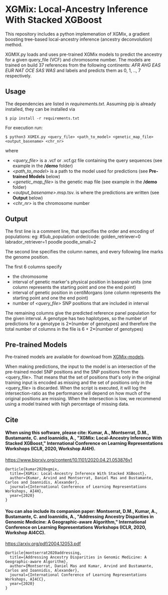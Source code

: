 # XGMix: Local-Ancestry Inference With Stacked XGBoost

This repository includes a python implemenation of XGMix, a gradient boosting tree-based local-ancestry inference (ancestry deconvolution) method.

XGMIX.py loads and uses pre-trained XGMix models to predict the ancestry for a given query_file (VCF) and chromosome number. The models are trained on build 37 references from the following continents: *AFR AHG EAS EUR NAT OCE SAS WAS* and labels and predicts them as 0, 1, .., 7 respectively.

## Usage

The dependencies are listed in *requirements.txt*. Assuming pip is already installed, they can be installed via
```
$ pip install -r requirements.txt
```

For execution run:
```
$ python3 XGMIX.py <query_file> <path_to_model> <genetic_map_file> <output_basename> <chr_nr>
```

where 
- *<query_file>* is a .vcf or .vcf.gz file containing the query sequences (see example in the **/demo** folder)
- *<path_to_model>* is a path to the model used for predictions (see **Pre-trained Models** below)
- *<genetic_map_file>* is the genetic map file (see example in the **/demo** folder)
- *<output_basename>*.msp.tsv. is where the predictions are written (see **Output** below)
- *<chr_nr>* is the chromosome number

## Output

The first line is a comment line, that specifies the order and encoding of populations: eg:
#Sub_population order/code: golden_retriever=0 labrador_retriever=1 poodle poodle_small=2

The second line specifies the column names, and every following line marks the genome position.

The first 6 columns specify
- the chromosome
- interval of genetic marker's physical position in basepair units (one column represents the starting point and one the end point)
- interval of genetic position in centiMorgans (one column represents the starting point and one the end point)
- number of *<query_file>* SNP positions that are included in interval

The remaining columns give the predicted reference panel population for the given interval. A genotype has two haplotypes, so the number of predictions for a genotype is 2*(number of genotypes) and therefore the total number of columns in the file is 6 + 2*(number of genotypes)

## Pre-trained Models

Pre-trained models are available for download from [XGMix-models](https://github.com/AI-sandbox/XGMix-models).

When making predictions, the input to the model is an intersection of the pre-trained model SNP positions and the SNP positions from the <query_file>. That means that the set of positions that's only in the original training input is encoded as missing and the set of positions only in the <query_file> is discarded. When the script is executed, it will log the intersection-ratio as the performance will depend on how much of the original positions are missing. When the intersection is low, we recommend using a model trained with high percentage of missing data.

## Cite

#### When using this software, please cite: Kumar, A., Montserrat, D.M., Bustamante, C. and Ioannidis, A., "XGMix: Local-Ancestry Inference With Stacked XGBoost," International Conference on Learning Representations Workshops (ICLR, 2020, Workshop AI4H).

https://www.biorxiv.org/content/10.1101/2020.04.21.053876v1

```
@article{kumar2020xgmix,
  title={XGMix: Local-Ancestry Inference With Stacked XGBoost},
  author={Kumar, Arvind and Montserrat, Daniel Mas and Bustamante, Carlos and Ioannidis, Alexander},
  journal={International Conference of Learning Representations Workshops, AI4H},
  year={2020}
}
```

#### You can also include its companion paper: Montserrat, D.M., Kumar, A., Bustamante, C. and Ioannidis, A., "Addressing Ancestry Disparities in Genomic Medicine: A Geographic-aware Algorithm," International Conference on Learning Representations Workshops (ICLR, 2020, Workshop AI4CC).

https://arxiv.org/pdf/2004.12053.pdf

```
@article{montserrat2020addressing,
  title={Addressing Ancestry Disparities in Genomic Medicine: A Geographic-aware Algorithm},
  author={Montserrat, Daniel Mas and Kumar, Arvind and Bustamante, Carlos and Ioannidis, Alexander},
  journal={International Conference of Learning Representations Workshops, AI4CC},
  year={2020}
}
```



